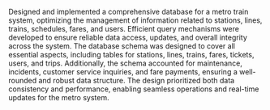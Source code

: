 Designed and implemented a comprehensive database for a metro train system, optimizing the management of information related to stations, lines, trains, schedules, fares, and users. Efficient query mechanisms were developed to ensure reliable data access, updates, and overall integrity across the system. The database schema was designed to cover all essential aspects, including tables for stations, lines, trains, fares, tickets, users, and trips. Additionally, the schema accounted for maintenance, incidents, customer service inquiries, and fare payments, ensuring a well-rounded and robust data structure. The design prioritized both data consistency and performance, enabling seamless operations and real-time updates for the metro system.
